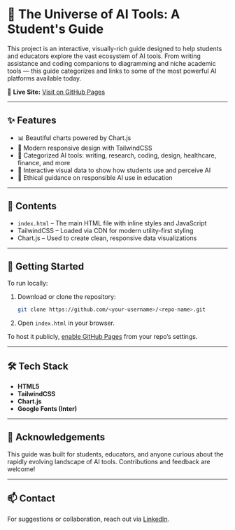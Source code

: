 
# 🌌 The Universe of AI Tools: A Student's Guide

This project is an interactive, visually-rich guide designed to help students and educators explore the vast ecosystem of AI tools. From writing assistance and coding companions to diagramming and niche academic tools — this guide categorizes and links to some of the most powerful AI platforms available today.

🔗 **Live Site:** [Visit on GitHub Pages](https://<your-username>.github.io/<repo-name>/)

---

## ✨ Features

- 📊 Beautiful charts powered by Chart.js
- 🌈 Modern responsive design with TailwindCSS
- 🧠 Categorized AI tools: writing, research, coding, design, healthcare, finance, and more
- 🎯 Interactive visual data to show how students use and perceive AI
- 🧩 Ethical guidance on responsible AI use in education

---

## 📂 Contents

- `index.html` – The main HTML file with inline styles and JavaScript
- TailwindCSS – Loaded via CDN for modern utility-first styling
- Chart.js – Used to create clean, responsive data visualizations

---

## 🚀 Getting Started

To run locally:

1. Download or clone the repository:
   ```bash
   git clone https://github.com/<your-username>/<repo-name>.git
   ```
2. Open `index.html` in your browser.

To host it publicly, [enable GitHub Pages](https://pages.github.com/) from your repo’s settings.

---

## 🛠️ Tech Stack

- **HTML5**
- **TailwindCSS**
- **Chart.js**
- **Google Fonts (Inter)**

---

## 🙌 Acknowledgements

This guide was built for students, educators, and anyone curious about the rapidly evolving landscape of AI tools. Contributions and feedback are welcome!

---

## 📫 Contact

For suggestions or collaboration, reach out via [LinkedIn](https://www.linkedin.com/in/sanjai-----s).
